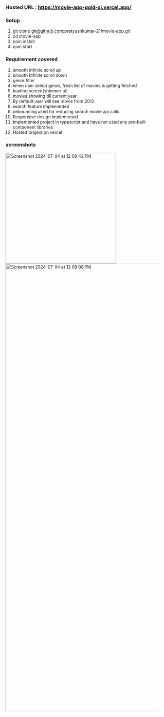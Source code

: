 ### Hosted URL : https://movie-app-gold-xi.vercel.app/

### Setup
  1. git clone git@github.com:pratyushkumar-21/movie-app.git
  2. cd movie-app
  3. npm install
  4. npm start

### Requirement covered
  1. smooth infinite scroll up
  2. smooth infinite scroll down
  3. genre filter
  4. when user select genre, fresh list of movies is getting fetched
  5. loading screen(shimmer ui)
  6. movies showing till current year
  7. By default user will see movie from 2012
  8. search feature implemented
  9. debouncing used for reducing search movie api calls
  10. Responsive design implemented
  11. Implemented project in typescript and have not used any pre-built component libraries
  12. Hosted project on vercel

### screenshots
  <img width="363" alt="Screenshot 2024-07-04 at 12 09 42 PM" src="https://github.com/pratyushkumar-21/movie-app/assets/61644859/660b4ce7-c875-4d43-9135-66bed09dc64a">
  <img width="1469" alt="Screenshot 2024-07-04 at 12 08 08 PM" src="https://github.com/pratyushkumar-21/movie-app/assets/61644859/bd7b6643-5b77-4a12-958d-33110f10d977">

  
